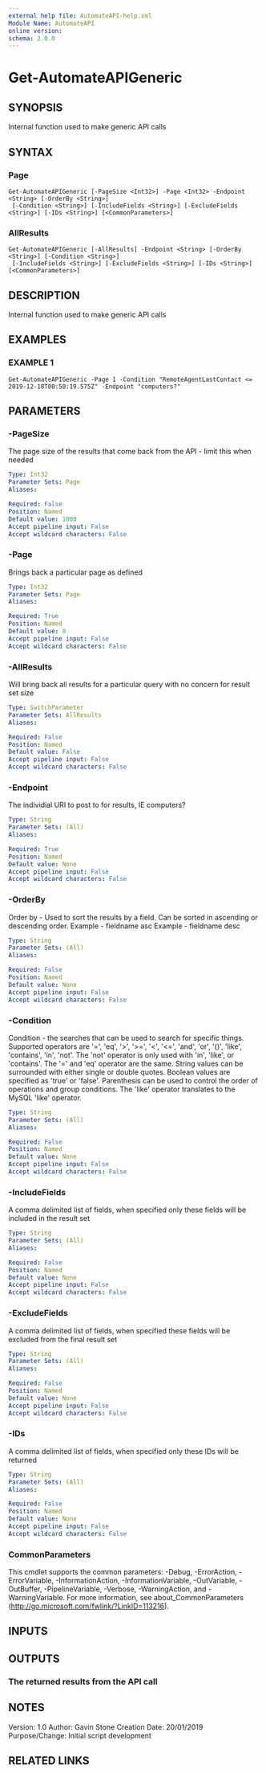 ```yaml
---
external help file: AutomateAPI-help.xml
Module Name: AutomateAPI
online version:
schema: 2.0.0
---
```


# Get-AutomateAPIGeneric

## SYNOPSIS
Internal function used to make generic API calls

## SYNTAX

### Page
```
Get-AutomateAPIGeneric [-PageSize <Int32>] -Page <Int32> -Endpoint <String> [-OrderBy <String>]
 [-Condition <String>] [-IncludeFields <String>] [-ExcludeFields <String>] [-IDs <String>] [<CommonParameters>]
```

### AllResults
```
Get-AutomateAPIGeneric [-AllResults] -Endpoint <String> [-OrderBy <String>] [-Condition <String>]
 [-IncludeFields <String>] [-ExcludeFields <String>] [-IDs <String>] [<CommonParameters>]
```

## DESCRIPTION
Internal function used to make generic API calls

## EXAMPLES

### EXAMPLE 1
```
Get-AutomateAPIGeneric -Page 1 -Condition "RemoteAgentLastContact <= 2019-12-18T00:50:19.575Z" -Endpoint "computers?"
```

## PARAMETERS

### -PageSize
The page size of the results that come back from the API - limit this when needed

```yaml
Type: Int32
Parameter Sets: Page
Aliases:

Required: False
Position: Named
Default value: 1000
Accept pipeline input: False
Accept wildcard characters: False
```

### -Page
Brings back a particular page as defined

```yaml
Type: Int32
Parameter Sets: Page
Aliases:

Required: True
Position: Named
Default value: 0
Accept pipeline input: False
Accept wildcard characters: False
```

### -AllResults
Will bring back all results for a particular query with no concern for result set size

```yaml
Type: SwitchParameter
Parameter Sets: AllResults
Aliases:

Required: False
Position: Named
Default value: False
Accept pipeline input: False
Accept wildcard characters: False
```

### -Endpoint
The individial URI to post to for results, IE computers?

```yaml
Type: String
Parameter Sets: (All)
Aliases:

Required: True
Position: Named
Default value: None
Accept pipeline input: False
Accept wildcard characters: False
```

### -OrderBy
Order by - Used to sort the results by a field.
Can be sorted in ascending or descending order.
Example - fieldname asc
Example - fieldname desc

```yaml
Type: String
Parameter Sets: (All)
Aliases:

Required: False
Position: Named
Default value: None
Accept pipeline input: False
Accept wildcard characters: False
```

### -Condition
Condition - the searches that can be used to search for specific things.
Supported operators are '=', 'eq', '\>', '\>=', '\<', '\<=', 'and', 'or', '()', 'like', 'contains', 'in', 'not'.
The 'not' operator is only used with 'in', 'like', or 'contains'.
The '=' and 'eq' operator are the same.
String values can be surrounded with either single or double quotes.
Boolean values are specified as 'true' or 'false'.
Parenthesis can be used to control the order of operations and group conditions.
The 'like' operator translates to the MySQL 'like' operator.

```yaml
Type: String
Parameter Sets: (All)
Aliases:

Required: False
Position: Named
Default value: None
Accept pipeline input: False
Accept wildcard characters: False
```

### -IncludeFields
A comma delimited list of fields, when specified only these fields will be included in the result set

```yaml
Type: String
Parameter Sets: (All)
Aliases:

Required: False
Position: Named
Default value: None
Accept pipeline input: False
Accept wildcard characters: False
```

### -ExcludeFields
A comma delimited list of fields, when specified these fields will be excluded from the final result set

```yaml
Type: String
Parameter Sets: (All)
Aliases:

Required: False
Position: Named
Default value: None
Accept pipeline input: False
Accept wildcard characters: False
```

### -IDs
A comma delimited list of fields, when specified only these IDs will be returned

```yaml
Type: String
Parameter Sets: (All)
Aliases:

Required: False
Position: Named
Default value: None
Accept pipeline input: False
Accept wildcard characters: False
```

### CommonParameters
This cmdlet supports the common parameters: -Debug, -ErrorAction, -ErrorVariable, -InformationAction, -InformationVariable, -OutVariable, -OutBuffer, -PipelineVariable, -Verbose, -WarningAction, and -WarningVariable.
For more information, see about_CommonParameters (http://go.microsoft.com/fwlink/?LinkID=113216).

## INPUTS

## OUTPUTS

### The returned results from the API call
## NOTES
Version:        1.0
Author:         Gavin Stone
Creation Date:  20/01/2019
Purpose/Change: Initial script development

## RELATED LINKS

